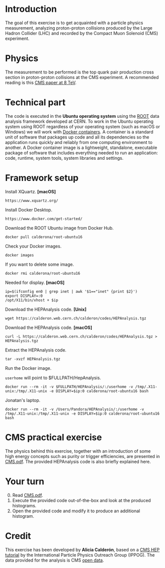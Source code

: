 # Introduction

The goal of this exercise is to get acquainted with a particle physics measurement, analyzing proton-proton collisions produced by the Large Hadron Collider (LHC) and recorded by the Compact Muon Solenoid (CMS) experiment.

# Physics

The measurement to be performed is the top quark pair production cross section in proton-proton collisions at the CMS experiment. A recommended reading is this [CMS paper at 8 TeV](https://link.springer.com/article/10.1007/JHEP02(2014)024).

# Technical part

The code is executed in the **Ubuntu operating system** using the [ROOT](https://root.cern/) data analysis framework developed at CERN. To work in the Ubuntu operating system using ROOT regardless of your operating system (such as macOS or Windows) we will work with [Docker containers](https://www.docker.com/resources/what-container/). A container is a standard unit of software that packages up code and all its dependencies so the application runs quickly and reliably from one computing environment to another. A Docker container image is a lightweight, standalone, executable package of software that includes everything needed to run an application: code, runtime, system tools, system libraries and settings.

# Framework setup

Install XQuartz. **[macOS]**

    https://www.xquartz.org/

Install Docker Desktop.

    https://www.docker.com/get-started/

Download the ROOT Ubuntu image from Docker Hub.

    docker pull calderona/root-ubuntu16

Check your Docker images.

    docker images

If you want to delete some image.

    docker rmi calderona/root-ubuntu16

Needed for display. **[macOS]**

    ip=$(ifconfig en0 | grep inet | awk '$1=="inet" {print $2}')
    export DISPLAY=:0
    /opt/X11/bin/xhost + $ip

Download the HEPAnalysis code. **[Unix]**

    wget https://calderon.web.cern.ch/calderon/codes/HEPAnalysis.tgz

Download the HEPAnalysis code. **[macOS]**

    curl -L https://calderon.web.cern.ch/calderon/codes/HEPAnalysis.tgz > HEPAnalysis.tgz

Extract the HEPAnalysis code.

    tar -xvzf HEPAnalysis.tgz

Run the Docker image.

`userhome` will point to $FULLPATH/HepAnalysis.

    docker run --rm -it -v $FULLPATH/HEPAnalysis/:/userhome -v /tmp/.X11-unix:/tmp/.X11-unix -e DISPLAY=$ip:0 calderona/root-ubuntu16 bash

Jonatan's laptop.

    docker run --rm -it -v /Users/Pandora/HEPAnalysis/:/userhome -v /tmp/.X11-unix:/tmp/.X11-unix -e DISPLAY=$ip:0 calderona/root-ubuntu16 bash

# CMS practical exercise

The physics behind this exercise, together with an introduction of some high energy concepts such as purity or trigger efficiencies, are presented in [CMS.pdf](https://github.com/piedraj/instructions/blob/master/CMS.pdf). The provided HEPAnalysis code is also briefly explained here.

# Your turn

0. Read [CMS.pdf](https://github.com/piedraj/instructions/blob/master/CMS.pdf).
1. Execute the provided code out-of-the-box and look at the produced histograms.
2. Open the provided code and modify it to produce an additional histogram.

# Credit

This exercise has been developed by **Alicia Calderón**, based on a [CMS HEP tutorial](https://ippog-static.web.cern.ch/ippog-static/resources/2012/cms-hep-tutorial.html) by the International Particle Physics Outreach Group (IPPOG). The data provided for the analysis is CMS [open data](https://opendata.cern.ch/).
